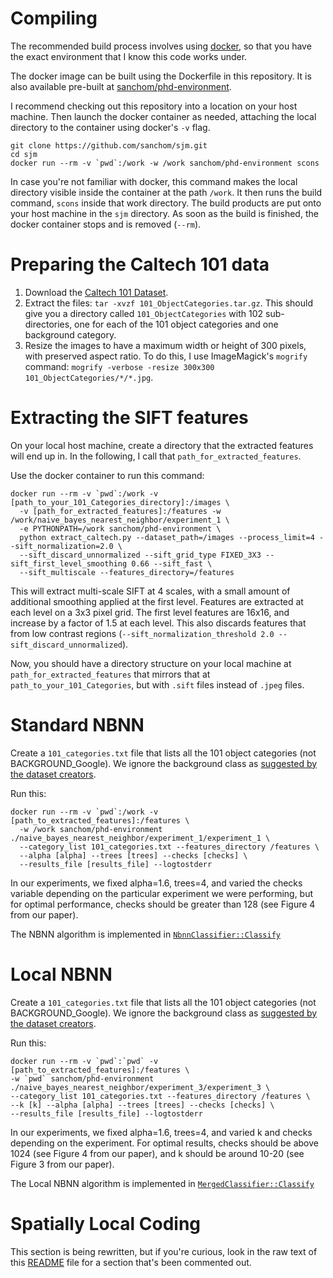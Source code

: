 # Compiling

The recommended build process involves using
[docker](https://www.docker.com/), so that you have the exact
environment that I know this code works under.

The docker image can be built using the Dockerfile in this
repository. It is also available pre-built at
[sanchom/phd-environment](https://hub.docker.com/r/sanchom/phd-environment/).

I recommend checking out this repository into a location on your host
machine. Then launch the docker container as needed, attaching the
local directory to the container using docker's `-v` flag.

    git clone https://github.com/sanchom/sjm.git
    cd sjm
    docker run --rm -v `pwd`:/work -w /work sanchom/phd-environment scons

In case you're not familiar with docker, this command makes the local
directory visible inside the container at the path `/work`. It then
runs the build command, `scons` inside that work directory. The build
products are put onto your host machine in the `sjm` directory. As
soon as the build is finished, the docker container stops and is
removed (`--rm`).

# Preparing the Caltech 101 data

1. Download the [Caltech 101 Dataset](http://www.vision.caltech.edu/Image_Datasets/Caltech101/).
2. Extract the files: `tar -xvzf 101_ObjectCategories.tar.gz`. This should give you a directory called
`101_ObjectCategories` with 102 sub-directories, one for each of the 101 object categories and one background
category.
3. Resize the images to have a maximum width or height of 300 pixels, with preserved aspect ratio. To do this,
I use ImageMagick's `mogrify` command: `mogrify -verbose -resize 300x300 101_ObjectCategories/*/*.jpg`.


# Extracting the SIFT features

On your local host machine, create a directory that the extracted
features will end up in. In the following, I call that
`path_for_extracted_features`.

Use the docker container to run this command:

    docker run --rm -v `pwd`:/work -v [path_to_your_101_Categories_directory]:/images \
      -v [path_for_extracted_features]:/features -w /work/naive_bayes_nearest_neighbor/experiment_1 \
      -e PYTHONPATH=/work sanchom/phd-environment \
      python extract_caltech.py --dataset_path=/images --process_limit=4 --sift_normalization=2.0 \
      --sift_discard_unnormalized --sift_grid_type FIXED_3X3 --sift_first_level_smoothing 0.66 --sift_fast \
      --sift_multiscale --features_directory=/features

This will extract multi-scale SIFT at 4 scales, with a small amount of additional smoothing applied at the first level.
Features are extracted at each level on a 3x3 pixel grid. The first level features are 16x16, and increase by a factor
of 1.5 at each level. This also discards features that from low contrast regions
(`--sift_normalization_threshold 2.0 --sift_discard_unnormalized`).

Now, you should have a directory structure on your local machine at
`path_for_extracted_features` that mirrors that at
`path_to_your_101_Categories`, but with `.sift` files instead of
`.jpeg` files.

# Standard NBNN

Create a `101_categories.txt` file that lists all the 101 object
categories (not BACKGROUND_Google). We ignore the background class as
[suggested by the dataset
creators](http://authors.library.caltech.edu/7694/1/CNS-TR-2007-001.pdf).

Run this:

    docker run --rm -v `pwd`:/work -v [path_to_extracted_features]:/features \
      -w /work sanchom/phd-environment ./naive_bayes_nearest_neighbor/experiment_1/experiment_1 \
      --category_list 101_categories.txt --features_directory /features \
      --alpha [alpha] --trees [trees] --checks [checks] \
      --results_file [results_file] --logtostderr

In our experiments, we fixed alpha=1.6, trees=4, and varied the checks variable depending on the particular experiment
we were performing, but for optimal performance, checks should be greater than 128 (see Figure 4 from our paper).

The NBNN algorithm is implemented in
[`NbnnClassifier::Classify`](https://github.com/sanchom/sjm/blob/master/naive_bayes_nearest_neighbor/nbnn_classifier-inl.h#L92)

# Local NBNN

Create a `101_categories.txt` file that lists all the 101 object
categories (not BACKGROUND_Google). We ignore the background class as
[suggested by the dataset
creators](http://authors.library.caltech.edu/7694/1/CNS-TR-2007-001.pdf).

Run this:

    docker run --rm -v `pwd`:`pwd` -v [path_to_extracted_features]:/features \
    -w `pwd` sanchom/phd-environment ./naive_bayes_nearest_neighbor/experiment_3/experiment_3 \
    --category_list 101_categories.txt --features_directory /features \
    --k [k] --alpha [alpha] --trees [trees] --checks [checks] \
    --results_file [results_file] --logtostderr

In our experiments, we fixed alpha=1.6, trees=4, and varied k and checks depending on the experiment.
For optimal results, checks should be above 1024 (see Figure 4 from our paper), and k should be around 10-20
(see Figure 3 from our paper).

The Local NBNN algorithm is implemented in
[`MergedClassifier::Classify`](https://github.com/sanchom/sjm/blob/master/naive_bayes_nearest_neighbor/merged_classifier.h#L166)

# Spatially Local Coding

This section is being rewritten, but if you're curious, look in the
raw text of this
[README](https://raw.githubusercontent.com/sanchom/sjm/master/README.markdown)
file for a section that's been commented out.

<!--
# Spatially Local Coding

This section explains how to run the experiments described in
_Spatially Local Coding for Object Recognition_.

### Localized Soft Assignment Spatial Pyramid Match

Assume that your Caltech directory is at [caltechdir], you are storing extracted features in [featuredir]
and results in [resultdir].

    rm -f /tmp/*.svm; rm -rf [featuredir]; \
    python baseline_experiment.py --dataset_path=[caltechdir] --work_directory=[resultdir] --clobber \
    --sift_normalization_threshold=2.0 --sift_discard_unnormalized \
    --sift_grid_type=FIXED_8X8 --sift_first_level_smoothing=0.66 --features_directory=[featuredir] \
    --process_limit=[num_processes] --num_train=[num_train] --num_test=15 --codeword_locality=10 --pooling=MAX_POOLING \
    --dictionary_training_size=1000000 --clobber_dictionary --pyramid_levels=3 --kmeans_accuracy=0.9 \
    --dictionary=[dictionary_size]:0 --kernel=[intersection|linear]

What makes this Localized Soft Assignment SPM is: `--codeword_locality=10 --pooling=MAX_POOLING --pyramid_levels=3`.

### Standard Spatial Pyramid Match

    rm -f /tmp/*.svm; rm -rf [featuredir]; \
    python baseline_experiment.py --dataset_path=[caltechdir] --work_directory=[resultdir] --clobber \
    --sift_normalization_threshold=2.0 --sift_discard_unnormalized \
    --sift_grid_type=FIXED_8X8 --sift_first_level_smoothing=0.66 --features_directory=[featuredir] \
    --process_limit=[num_processes] --num_train=[num_train] --num_test=15 --codeword_locality=1 --pooling=AVERAGE_POOLING \
    --dictionary_training_size=1000000 --clobber_dictionary --pyramid_levels=3 --kmeans_accuracy=0.9 \
    --dictionary=[dictionary_size]:0 --kernel=[intersection|linear]

What makes this Standard SPM is: `--codeword_locality=1 --pooling=AVERAGE_POOLING --pyramid_levels=3`.

### Spatially Local Coding

    rm -f /tmp/*.svm; rm -rf [featuredir]; \
    python baseline_experiment.py --dataset_path=[caltechdir] --work_directory=[resultdir] --clobber \
    --sift_normalization_threshold=2.0 --sift_discard_unnormalized \
    --sift_grid_type=FIXED_8X8 --sift_first_level_smoothing=0.66 --features_directory=[featuredir] \
    --process_limit=[num_processes] --num_train=[num_train] --num_test=15 --codeword_locality=10 --pooling=MAX_POOLING \
    --dictionary_training_size=1000000 --clobber_dictionary --pyramid_levels=1 --kmeans_accuracy=0.9 \
    --dictionary=[dictionary_size]:0 --dictionary=[dictionary_size]:0.75 \
    --dictionary=[dictionary_size]:1.5 --dictionary=[dictionary_size]:3.00 --kernel=linear

What makes this Spatially Local Coding is: `--codeword_locality=10`,
`--pooling=MAX_POOLING`, `--pyramid_levels=1`, and
`--dictionary=[dictionary_size]:0`,
`--dictionary=[dictionary_size]:0.75`,
`--dictionary=[dictionary_size]:1.5`,
`--dictionary=[dictionary_size]:3.00`. The values after
[dictionary_size] are the location weightings to use for each
dictionary.

### Changing the extraction settings

If you are using Caltech 256, pass the `--caltech256` flag.

You can use other `--sift_grid_type`s to get different extraction
densities.  FIXED_8X8 without the `--sift_multiscale` flag extracts
singlescale SIFT every 8 pixels. If you use SCALED_BIN_WIDTH without
the `--sift_multiscale` flag, you'll get singlescale SIFT every 4
pixels. If you use SCALED_DOUBLE_BIN_WIDTH _with_ `--sift_multiscale`,
you'll get 3 scales of SIFT, with the lowest scale being every 8
pixels. If you use SCALED_BIN_WIDTH with `--sift_multiscale`, you'll
get 3 scales of SIFT with the lowest scale being every 4 pixels.

### Inspecting the coding algorithms

There isn't a single place to point you to if you'd like to inspect
the algorithm. Spatially Local Coding is simply building multiple
codebooks, each taking location into account to a different degree.
Then instead of building a spatial pyramid, just build a bag-of-words
histogram for each of those codebooks and concatenate them. That is
the model for an image.

The approximate k-means clustering is implemented at:
[`CodebookBuilder::ClusterApproximately`](https://github.com/sanchom/sjm/blob/master/codebooks/codebook_builder.cc#L170)

Spatial pyramid construction, including the option for coding across
more than a single dictionary is implemented at:
[`SpatialPyramidBuilder::BuildPyramid`](https://github.com/sanchom/sjm/blob/master/spatial_pyramid/spatial_pyramid_builder.cc#L132)

The SPM kernels can be inspected at
[`spatial_pyramid_kernel.cc`](https://github.com/sanchom/sjm/blob/master/spatial_pyramid/spatial_pyramid_kernel.cc).

Our trainer wrapper for extensive cross-validation and one-vs-all SVM
training is at
[`trainer_cli.cc`](https://github.com/sanchom/sjm/blob/master/spatial_pyramid/trainer_cli.cc).
-->